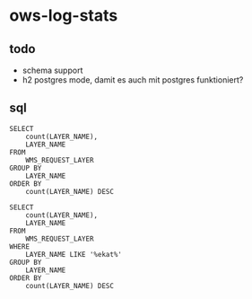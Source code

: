 # ows-log-stats

## todo
- schema support
- h2 postgres mode, damit es auch mit postgres funktioniert?

## sql
```
SELECT 
    count(LAYER_NAME),
    LAYER_NAME 
FROM 
    WMS_REQUEST_LAYER 
GROUP BY
    LAYER_NAME 
ORDER BY 
    count(LAYER_NAME) DESC
```

```
SELECT 
    count(LAYER_NAME),
    LAYER_NAME 
FROM 
    WMS_REQUEST_LAYER 
WHERE 
    LAYER_NAME LIKE '%ekat%'
GROUP BY
    LAYER_NAME 
ORDER BY 
    count(LAYER_NAME) DESC
```